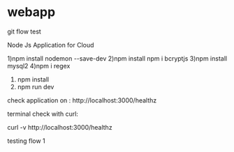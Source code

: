 # webapp
git flow test

Node Js Application for Cloud 

1)npm install nodemon --save-dev
2)npm install npm i bcryptjs
3)npm install mysql2
4)npm i regex

 
1) npm install
2) npm run dev

check application on : http://localhost:3000/healthz

terminal check with curl:

curl -v http://localhost:3000/healthz

testing flow 1